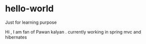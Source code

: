 # hello-world
Just for learning purpose

Hi , I am fan of Pawan kalyan .
currently working in spring mvc and hibernates
